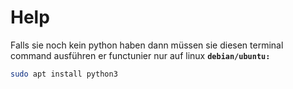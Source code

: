 # Help

Falls sie noch kein python haben dann müssen sie diesen terminal command ausführen er functunier nur auf linux **`debian/ubuntu:`**

```bash
sudo apt install python3
```
